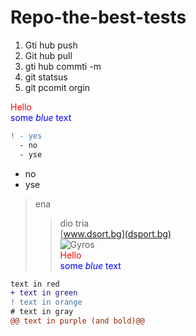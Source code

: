 # Repo-the-best-tests
1. Gti hub push
2. Git hub pull
3. gti hub commti -m
4. git statsus
5. git pcomit orgin
    
<span style="color:red">Hello</span>    
<span style="color:blue">some *blue* text</span>  
``` diff
! - yes
  - no
  - yse
```
- no
- yse  
> ena   
>> dio 
> tria  
[www.dsort.bg](dsport.bg)  
![Gyros](https://thumbs.dreamstime.com/z/greek-gyros-pita-chopped-pork-meat-onion-tzatziki-sauce-greek-gyros-pita-chopped-meat-onion-tzatziki-sauce-125294342.jpg)   
<span style="color:red">Hello</span>    
<span style="color:blue">some *blue* text</span> 
```diff
text in red
+ text in green
! text in orange
# text in gray
@@ text in purple (and bold)@@
```
